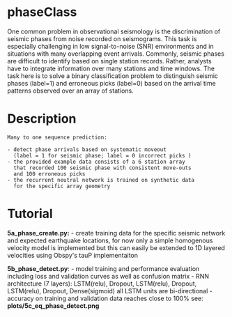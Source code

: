 # phaseClass
One common problem in observational seismology is the discrimination of seismic phases from noise recorded on seismograms. This task is especially challenging in low signal-to-noise (SNR) environments and in situations with many overlapping event arrivals. Commonly, seismic phases are difficult to identify based on single station records. Rather, analysts have to integrate information over many stations and time windows.
The task here is to solve a binary classification problem to distinguish seismic phases (label=1) and erroneous picks (label=0)  based on the arrival time patterns observed over an array of stations.

# Description

    Many to one sequence prediction:

    - detect phase arrivals based on systematic moveout 
      (label = 1 for seismic phase; label = 0 incorrect picks )
    - the provided example data consists of a 6 station array 
      that recorded 100 seismic phase with consistent move-outs
      and 100 erroneous picks
    - the recurrent neutral network is trained on synthetic data 
      for the specific array geometry

# Tutorial

  **5a_phase_create.py:** - create training data for the specific seismic network and expected earthquake locations,
                         for now only a simple homogenous velocity model is implemented but this can easily be extended
                         to 1D layered velocities using Obspy's tauP implementaiton
                         
  **5b_phase_detect.py**: - model training and performance evaluation including loss and validation curves as well as confusion
                            matrix
                          - RNN architecture (7 layers): LSTM(relu), Dropout, LSTM(relu), Dropout, LSTM(relu), Dropout, Dense(sigmoid)
                            all LSTM units are bi-directional
                          - accuracy on training and validation data reaches close to 100% see: **plots/5c_eq_phase_detect.png**

